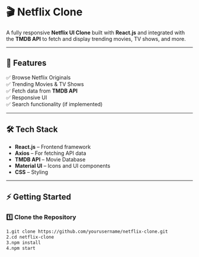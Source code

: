 # 🎬 Netflix Clone

A fully responsive **Netflix UI Clone** built with **React.js** and integrated with the **TMDB API** to fetch and display trending movies, TV shows, and more.

 

---

## 🚀 Features

✅ Browse Netflix Originals  
✅ Trending Movies & TV Shows  
✅ Fetch data from **TMDB API**  
✅ Responsive UI  
✅ Search functionality (if implemented)  

---



## 🛠️ Tech Stack

- **React.js** – Frontend framework  
- **Axios** – For fetching API data  
- **TMDB API** – Movie Database  
- **Material UI** – Icons and UI components  
- **CSS** – Styling  

---

## ⚡ Getting Started

### **1️⃣ Clone the Repository**
```bash
1.git clone https://github.com/yourusername/netflix-clone.git
2.cd netflix-clone
3.npm install
4.npm start
